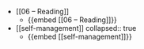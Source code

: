 - [[06 – Reading]]
	- {{embed [[06 – Reading]]}}
- [[self-management]]
  collapsed:: true
	- {{embed [[self-management]]}}